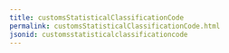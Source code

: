 ```yaml
---
title: customsStatisticalClassificationCode
permalink: customsStatisticalClassificationCode.html
jsonid: customsstatisticalclassificationcode
---
```

